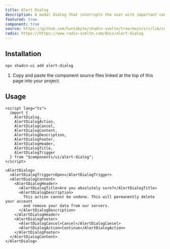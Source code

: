 ```yaml
---
title: Alert Dialog
description: A modal dialog that interrupts the user with important content and expects a response.
featured: true
component: true
source: https://github.com/huntabyte/shadcn-svelte/tree/main/src/lib/components/ui/alert-dialog
radix: https://https://www.radix-svelte.com/docs/alert-dialog
---
```


<script>
  import { AlertDialogDemo, ComponentExample, ManualInstall } from '$components/docs';
</script>

<ComponentExample src="src/lib/components/docs/examples/alert-dialog/AlertDialogDemo.svelte">

<div slot="example">
<AlertDialogDemo />
</div>

</ComponentExample>

## Installation

```bash
npx shadcn-ui add alert-dialog
```

<ManualInstall>

1. Copy and paste the component source files linked at the top of this page into your project.

</ManualInstall>

## Usage

```svelte
<script lang="ts">
  import {
    AlertDialog,
    AlertDialogAction,
    AlertDialogCancel,
    AlertDialogContent,
    AlertDialogDescription,
    AlertDialogFooter,
    AlertDialogHeader,
    AlertDialogTitle,
    AlertDialogTrigger
  } from "$components/ui/alert-dialog";
</script>
```

```svelte
<AlertDialog>
  <AlertDialogTrigger>Open</AlertDialogTrigger>
  <AlertDialogContent>
    <AlertDialogHeader>
      <AlertDialogTitle>Are you absolutely sure?</AlertDialogTitle>
      <AlertDialogDescription>
        This action cannot be undone. This will permanently delete your account
        and remove your data from our servers.
      </AlertDialogDescription>
    </AlertDialogHeader>
    <AlertDialogFooter>
      <AlertDialogCancel>Cancel</AlertDialogCancel>
      <AlertDialogAction>Continue</AlertDialogAction>
    </AlertDialogFooter>
  </AlertDialogContent>
</AlertDialog>
```
